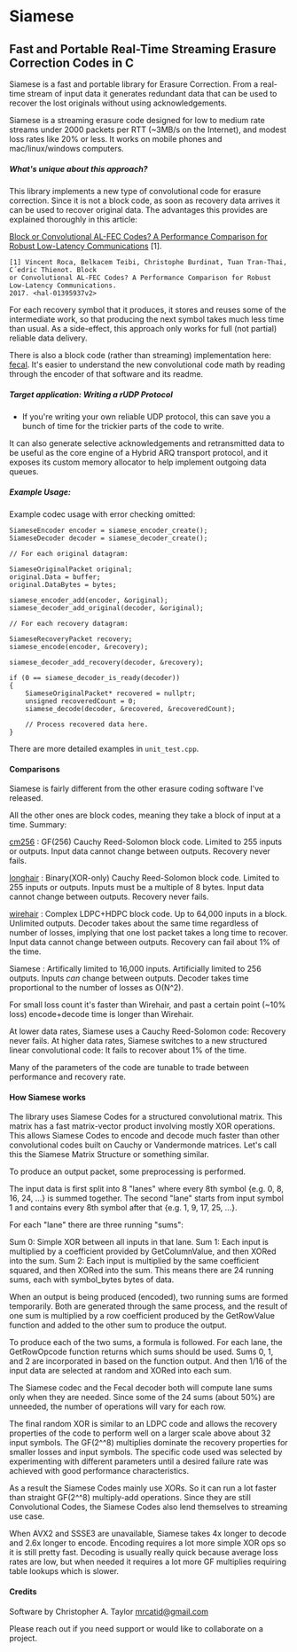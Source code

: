 # Siamese
## Fast and Portable Real-Time Streaming Erasure Correction Codes in C

Siamese is a fast and portable library for Erasure Correction.
From a real-time stream of input data it generates redundant data that can be used to
recover the lost originals without using acknowledgements.

Siamese is a streaming erasure code designed for low to medium rate streams
under 2000 packets per RTT (~3MB/s on the Internet), and modest loss rates
like 20% or less.  It works on mobile phones and mac/linux/windows computers.


##### What's unique about this approach?

This library implements a new type of convolutional code for erasure correction.
Since it is not a block code, as soon as recovery data arrives it can be used to recover original data.
The advantages this provides are explained thoroughly in this article:

[Block or Convolutional AL-FEC Codes? A Performance
Comparison for Robust Low-Latency Communications](https://hal.inria.fr/hal-01395937v2/document) [1].

~~~
[1] Vincent Roca, Belkacem Teibi, Christophe Burdinat, Tuan Tran-Thai, C´edric Thienot. Block
or Convolutional AL-FEC Codes? A Performance Comparison for Robust Low-Latency Communications.
2017. <hal-01395937v2>
~~~

For each recovery symbol that it produces, it stores and reuses some of the intermediate work, so that producing the next symbol takes much less time than usual.  As a side-effect, this approach only works for full (not partial) reliable data delivery.

There is also a block code (rather than streaming) implementation here: [fecal](https://github.com/catid/fecal).  It's easier to understand the new convolutional code math by reading through the encoder of that software and its readme.


##### Target application: Writing a rUDP Protocol

* If you're writing your own reliable UDP protocol, this can save you a bunch
of time for the trickier parts of the code to write.

It can also generate selective acknowledgements and retransmitted data to be
useful as the core engine of a Hybrid ARQ transport protocol, and it exposes
its custom memory allocator to help implement outgoing data queues.


##### Example Usage:

Example codec usage with error checking omitted:

~~~
SiameseEncoder encoder = siamese_encoder_create();
SiameseDecoder decoder = siamese_decoder_create();

// For each original datagram:

SiameseOriginalPacket original;
original.Data = buffer;
original.DataBytes = bytes;

siamese_encoder_add(encoder, &original);
siamese_decoder_add_original(decoder, &original);

// For each recovery datagram:

SiameseRecoveryPacket recovery;
siamese_encode(encoder, &recovery);

siamese_decoder_add_recovery(decoder, &recovery);

if (0 == siamese_decoder_is_ready(decoder))
{
	SiameseOriginalPacket* recovered = nullptr;
	unsigned recoveredCount = 0;
	siamese_decode(decoder, &recovered, &recoveredCount);

	// Process recovered data here.
}
~~~
		
There are more detailed examples in `unit_test.cpp`.


#### Comparisons

Siamese is fairly different from the other erasure coding software I've released.

All the other ones are block codes, meaning they take a block of input at a time.  Summary:

[cm256](https://github.com/catid/cm256) : GF(256) Cauchy Reed-Solomon block code.  Limited to 255 inputs or outputs.  Input data cannot change between outputs.  Recovery never fails.

[longhair](https://github.com/catid/longhair) : Binary(XOR-only) Cauchy Reed-Solomon block code.  Limited to 255 inputs or outputs.  Inputs must be a multiple of 8 bytes.  Input data cannot change between outputs.  Recovery never fails.

[wirehair](https://github.com/catid/wirehair) : Complex LDPC+HDPC block code.  Up to 64,000 inputs in a block.  Unlimited outputs.  Decoder takes about the same time regardless of number of losses, implying that one lost packet takes a long time to recover.  Input data cannot change between outputs.  Recovery can fail about 1% of the time.

Siamese : Artifically limited to 16,000 inputs.  Artificially limited to 256 outputs.  Inputs *can* change between outputs.  Decoder takes time proportional to the number of losses as O(N^2).

For small loss count it's faster than Wirehair, and past a certain point (~10% loss) encode+decode time is longer than Wirehair.

At lower data rates, Siamese uses a Cauchy Reed-Solomon code: Recovery never fails.
At higher data rates, Siamese switches to a new structured linear convolutional code: It fails to recover about 1% of the time.

Many of the parameters of the code are tunable to trade between performance and recovery rate.


#### How Siamese works

The library uses Siamese Codes for a structured convolutional matrix. This matrix has a fast matrix-vector product involving mostly XOR operations. This allows Siamese Codes to encode and decode much faster than other convolutional codes built on Cauchy or Vandermonde matrices. Let's call this the Siamese Matrix Structure or something similar.

To produce an output packet, some preprocessing is performed.

The input data is first split into 8 "lanes" where every 8th symbol {e.g. 0, 8, 16, 24, ...} is summed together. The second "lane" starts from input symbol 1 and contains every 8th symbol after that {e.g. 1, 9, 17, 25, ...}.

For each "lane" there are three running "sums":

Sum 0: Simple XOR between all inputs in that lane.
Sum 1: Each input is multiplied by a coefficient provided by GetColumnValue, and then XORed into the sum.
Sum 2: Each input is multiplied by the same coefficient squared, and then XORed into the sum.
This means there are 24 running sums, each with symbol_bytes bytes of data.

When an output is being produced (encoded), two running sums are formed temporarily. Both are generated through the same process, and the result of one sum is multiplied by a row coefficient produced by the GetRowValue function and added to the other sum to produce the output.

To produce each of the two sums, a formula is followed. For each lane, the GetRowOpcode function returns which sums should be used. Sums 0, 1, and 2 are incorporated in based on the function output. And then 1/16 of the input data are selected at random and XORed into each sum.

The Siamese codec and the Fecal decoder both will compute lane sums only when they are needed. Since some of the 24 sums (about 50%) are unneeded, the number of operations will vary for each row.

The final random XOR is similar to an LDPC code and allows the recovery properties of the code to perform well on a larger scale above about 32 input symbols. The GF(2^^8) multiplies dominate the recovery properties for smaller losses and input symbols. The specific code used was selected by experimenting with different parameters until a desired failure rate was achieved with good performance characteristics.

As a result the Siamese Codes mainly use XORs. So it can run a lot faster than straight GF(2^^8) multiply-add operations. Since they are still Convolutional Codes, the Siamese Codes also lend themselves to streaming use case.

When AVX2 and SSSE3 are unavailable, Siamese takes 4x longer to decode and 2.6x longer to encode. Encoding requires a lot more simple XOR ops so it is still pretty fast. Decoding is usually really quick because average loss rates are low, but when needed it requires a lot more GF multiplies requiring table lookups which is slower.


#### Credits

Software by Christopher A. Taylor mrcatid@gmail.com

Please reach out if you need support or would like to collaborate on a project.
